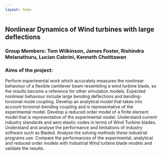 ```yaml
---
layout: home
---
```

## Nonlinear Dynamics of Wind turbines with large deflections  
### Group Members: Tom Wilkinson, James Foster, Rishindra Melanathuru, Lucian Cabrini, Kenneth Chotitawan
### Aims of the project:
Perform experimental work which accurately measures the nonlinear behaviour of a flexible cantilever beam resembling a wind turbine blade, so the results become a reference for other simulation models. Expected nonlinear behaviour include large bending deflections and bending-torsional mode coupling.
Develop an analytical model that takes into account torsional-bending coupling and is representative of the experimental model.
Develop a reduced order model of a finite element model that is representative of the experimental model.
Understand current industry standards and aero elastic codes in terms of Wind Turbine blades. Understand and analyse the performance and limitations of industry software such as Bladed. Analyse the solving methods these industrial programs use.
Compare the performances of the experimental, analytical and reduced order models with Industrial Wind turbine blade models and validate the results.
